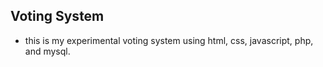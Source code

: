 ## Voting System

- this is my experimental voting system using html, css, javascript, php, and mysql.
